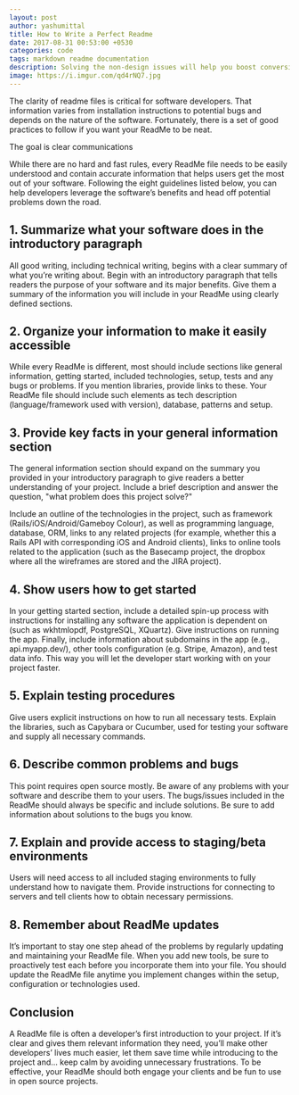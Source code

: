 ```yaml
---
layout: post
author: yashumittal
title: How to Write a Perfect Readme
date: 2017-08-31 00:53:00 +0530
categories: code
tags: markdown readme documentation
description: Solving the non-design issues will help you boost conversion rates and will also take less time, money and effort than redesign and implementation.
image: https://i.imgur.com/qd4rNQ7.jpg
---
```


The clarity of readme files is critical for software developers. That information varies from installation instructions to potential bugs and depends on the nature of the software. Fortunately, there is a set of good practices to follow if you want your ReadMe to be neat.

<div class="callout">
The goal is clear communications
</div>

While there are no hard and fast rules, every ReadMe file needs to be easily understood and contain accurate information that helps users get the most out of your software. Following the eight guidelines listed below, you can help developers leverage the software’s benefits and head off potential problems down the road.

## 1. Summarize what your software does in the introductory paragraph

All good writing, including technical writing, begins with a clear summary of what you’re writing about. Begin with an introductory paragraph that tells readers the purpose of your software and its major benefits. Give them a summary of the information you will include in your ReadMe using clearly defined sections.

## 2. Organize your information to make it easily accessible

While every ReadMe is different, most should include sections like general information, getting started, included technologies, setup, tests and any bugs or problems. If you mention libraries, provide links to these. Your ReadMe file should include such elements as tech description (language/framework used with version), database, patterns and setup.

## 3. Provide key facts in your general information section

The general information section should expand on the summary you provided in your introductory paragraph to give readers a better understanding of your project. Include a brief description and answer the question, "what problem does this project solve?"

Include an outline of the technologies in the project, such as framework (Rails/iOS/Android/Gameboy Colour), as well as programming language, database, ORM, links to any related projects (for example, whether this a Rails API with corresponding iOS and Android clients), links to online tools related to the application (such as the Basecamp project, the dropbox where all the wireframes are stored and the JIRA project).

## 4. Show users how to get started

In your getting started section, include a detailed spin-up process with instructions for installing any software the application is dependent on (such as wkhtmlopdf, PostgreSQL, XQuartz). Give instructions on running the app. Finally, include information about subdomains in the app (e.g., api.myapp.dev/), other tools configuration (e.g. Stripe, Amazon), and test data info. This way you will let the developer start working with on your project faster.

## 5. Explain testing procedures

Give users explicit instructions on how to run all necessary tests. Explain the libraries, such as Capybara or Cucumber, used for testing your software and supply all necessary commands.

## 6. Describe common problems and bugs

This point requires open source mostly. Be aware of any problems with your software and describe them to your users. The bugs/issues included in the ReadMe should always be specific and include solutions. Be sure to add information about solutions to the bugs you know.

## 7. Explain and provide access to staging/beta environments

Users will need access to all included staging environments to fully understand how to navigate them. Provide instructions for connecting to servers and tell clients how to obtain necessary permissions.

## 8. Remember about ReadMe updates

It’s important to stay one step ahead of the problems by regularly updating and maintaining your ReadMe file. When you add new tools, be sure to proactively test each before you incorporate them into your file. You should update the ReadMe file anytime you implement changes within the setup, configuration or technologies used.

## Conclusion

A ReadMe file is often a developer’s first introduction to your project. If it’s clear and gives them relevant information they need, you’ll make other developers’ lives much easier, let them save time while introducing to the project and… keep calm by avoiding unnecessary frustrations. To be effective, your ReadMe should both engage your clients and be fun to use in open source projects.
